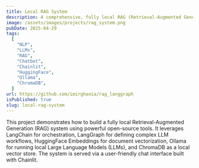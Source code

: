 ```yaml
---
title: Local RAG System
description: A comprehensive, fully local RAG (Retrieval-Augmented Generation) system. Ingest knowledge from Excel files 📊, embed with HuggingFace 🤗, store in ChromaDB, and generate answers with Ollama's 🦙 local LLMs.
image: /assets/images/projects/rag_system.png
pubDate: 2025-04-29
tags:
  [
    "NLP",
    "LLMs",
    "RAG",
    "Chatbot",
    "Chainlit",
    "HuggingFace",
    "Ollama",
    "ChromaDB",
  ]
url: https://github.com/imirghania/rag_langgraph
isPublished: true
slug: local-rag-system
---
```


This project demonstrates how to build a fully local Retrieval-Augmented Generation (RAG) system using powerful open-source tools. It leverages LangChain for orchestration, LangGraph for defining complex LLM workflows, HuggingFace Embeddings for document vectorization, Ollama for running local Large Language Models (LLMs), and ChromaDB as a local vector store. The system is served via a user-friendly chat interface built with Chainlit.
